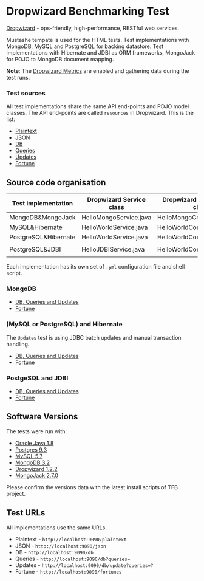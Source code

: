 # Dropwizard Benchmarking Test

[Dropwizard](http://dropwizard.io/) - ops-friendly, high-performance, RESTful web services.

Mustashe tempate is used for the HTML tests.
Test implementations with MongoDB, MySQL and PostgreSQL for backing datastore.
Test implementations with Hibernate and JDBI as ORM frameworks, MongoJack for POJO to MongoDB document mapping.

**Note**: The [Dropwizard Metrics](http://metrics.dropwizard.io/) are enabled and gathering data during the test runs.

### Test sources

All test implementations share the same API end-points and POJO model classes. The API end-points are called `resources` in Dropwizard. This is the list:

 * [Plaintext](src/main/java/com/example/helloworld/resources/TextResource.java)
 * [JSON](src/main/java/com/example/helloworld/resources/JsonResource.java)
 * [DB](src/main/java/com/example/helloworld/resources/WorldResource.java)
 * [Queries](src/main/java/com/example/helloworld/resources/WorldResource.java)
 * [Updates](src/main/java/com/example/helloworld/resources/WorldResource.java)
 * [Fortune](src/main/java/com/example/helloworld/resources/FortuneResource.java)

## Source code organisation

| Test implementation | Dropwizard Service class | Dropwizard Configuration class| Maven profile |
| --- | --- | --- | --- |
| MongoDB&MongoJack | HelloMongoService.java | HelloMongoConfiguration.java | `-P mongo` |
| MySQL&Hibernate | HelloWorldService.java | HelloWorldConfiguration.java | `-P mysql` |
| PostgreSQL&Hibernate | HelloWorldService.java | HelloWorldConfiguration.java | `-P postgres` |
| PostgreSQL&JDBI | HelloJDBIService.java | HelloWorldConfiguration.java | `-P postgres,jdbi` |

Each implementation has its own set of `.yml` configuration file and shell script.

### MongoDB

 * [DB, Queries and Updates](src/main/java/com/example/helloworld/db/mongo/WorldMongoImpl.java)
 * [Fortune](src/main/java/com/example/helloworld/db/mongo/FortuneMongoImpl.java)

### (MySQL or PostgreSQL) and Hibernate

The `Updates` test is using JDBC batch updates and manual transaction handling.

 * [DB, Queries and Updates](src/main/java/com/example/helloworld/db/hibernate/WorldHibernateImpl.java)
 * [Fortune](src/main/java/com/example/helloworld/db/hibernate/FortuneHibernateImpl.java)

### PostgeSQL and JDBI

 * [DB, Queries and Updates](src/main/java/com/example/helloworld/db/jdbi/WorldRepository.java)
 * [Fortune](src/main/java/com/example/helloworld/db/jdbi/FortuneJDBIImpl.java)

## Software Versions

The tests were run with:

 * [Oracle Java 1.8](https://www.oracle.com/java/)
 * [Postgres 9.3](http://www.postgresql.org/)
 * [MySQL 5.7](http://www.mysql.com/)
 * [MongoDB 3.2](http://www.mongodb.com/)
 * [Dropwizard 1.2.2](http://dropwizard.io/)
 * [MongoJack 2.7.0](http://mongojack.org/)

Please confirm the versions data with the latest install scripts of TFB project.

## Test URLs

All implementations use the same URLs.

 * Plaintext - `http://localhost:9090/plaintext`
 * JSON - `http://localhost:9090/json`
 * DB - `http://localhost:9090/db`
 * Queries - `http://localhost:9090/db?queries=`
 * Updates - `http://localhost:9090/db/update?queries=?`
 * Fortune - `http://localhost:9090/fortunes`
